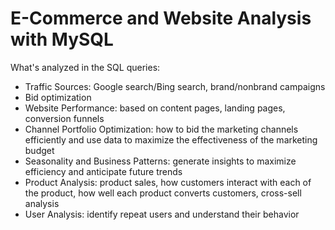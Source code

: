 # E-Commerce and Website Analysis with MySQL

What's analyzed in the SQL queries:
- Traffic Sources: Google search/Bing search, brand/nonbrand campaigns
- Bid optimization
- Website Performance: based on content pages, landing pages, conversion funnels
- Channel Portfolio Optimization: how to bid the marketing channels efficiently and use data to maximize the effectiveness of the marketing budget
- Seasonality and Business Patterns: generate insights to maximize efficiency and anticipate future trends
- Product Analysis: product sales, how customers interact with each of the product, how well each product converts customers, cross-sell analysis
- User Analysis: identify repeat users and understand their behavior

